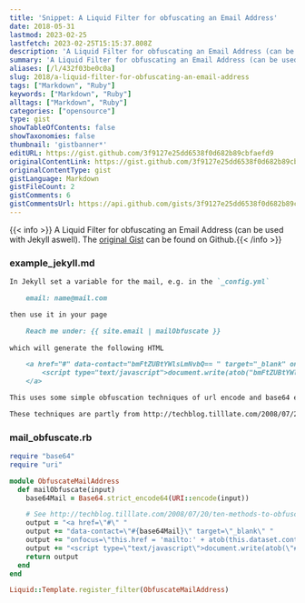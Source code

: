 ```yaml
---
title: 'Snippet: A Liquid Filter for obfuscating an Email Address'
date: 2018-05-31
lastmod: 2023-02-25
lastfetch: 2023-02-25T15:15:37.808Z
description: 'A Liquid Filter for obfuscating an Email Address (can be used with Jekyll aswell).'
summary: 'A Liquid Filter for obfuscating an Email Address (can be used with Jekyll aswell).'
aliases: [/l/432f03be0c0a]
slug: 2018/a-liquid-filter-for-obfuscating-an-email-address
tags: ["Markdown", "Ruby"]
keywords: ["Markdown", "Ruby"]
alltags: ["Markdown", "Ruby"]
categories: ["opensource"]
type: gist
showTableOfContents: false
showTaxonomies: false
thumbnail: 'gistbanner*'
editURL: https://gist.github.com/3f9127e25dd6538f0d682b89cbfaefd9
originalContentLink: https://gist.github.com/3f9127e25dd6538f0d682b89cbfaefd9
originalContentType: gist
gistLanguage: Markdown
gistFileCount: 2
gistComments: 6
gistCommentsUrl: https://api.github.com/gists/3f9127e25dd6538f0d682b89cbfaefd9/comments
---
```


{{< info >}} A Liquid Filter for obfuscating an Email Address (can be used with Jekyll aswell). The [original Gist](https://gist.github.com/3f9127e25dd6538f0d682b89cbfaefd9) can be found on Github.{{< /info >}}


### example_jekyll.md

```Markdown
In Jekyll set a variable for the mail, e.g. in the `_config.yml`

    email: name@mail.com

then use it in your page

    Reach me under:	{{ site.email | mailObfuscate }}
   
which will generate the following HTML

    <a href="#" data-contact="bmFtZUBtYWlsLmNvbQ== " target="_blank" onfocus="this.href = 'mailto:' + atob(this.dataset.contact)">    
        <script type="text/javascript">document.write(atob("bmFtZUBtYWlsLmNvbQ== "));</script>
    </a>

This uses some simple obfuscation techniques of url encode and base64 encode the mail and use JS to support the link and write it to HTML programmatically. This is certainly not bulletproof, but a good shield and in combination with a good spam filter this will fix your problem with mail crawlers.

These techniques are partly from http://techblog.tilllate.com/2008/07/20/ten-methods-to-obfuscate-e-mail-addresses-compared/

```

### mail_obfuscate.rb

```Ruby
require "base64"
require "uri"

module ObfuscateMailAddress
  def mailObfuscate(input)
    base64Mail = Base64.strict_encode64(URI::encode(input))

    # See http://techblog.tilllate.com/2008/07/20/ten-methods-to-obfuscate-e-mail-addresses-compared/
    output = "<a href=\"#\" "
    output += "data-contact=\"#{base64Mail}\" target=\"_blank\" "
    output += "onfocus=\"this.href = 'mailto:' + atob(this.dataset.contact)\">"
    output += "<script type=\"text/javascript\">document.write(atob(\"#{base64Mail}\"));</script></a>"
    return output
  end
end

Liquid::Template.register_filter(ObfuscateMailAddress)
```

